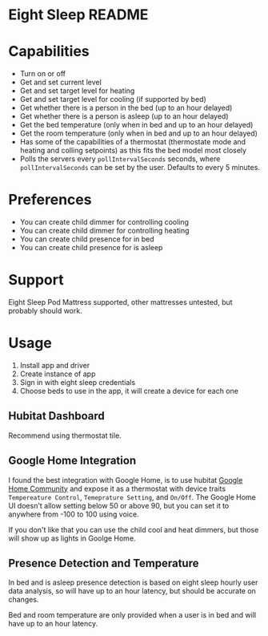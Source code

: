 # Eight Sleep README

# Capabilities

* Turn on or off
* Get and set current level
* Get and set target level for heating
* Get and set target level for cooling (if supported by bed)
* Get whether there is a person in the bed (up to an hour delayed)
* Get whether there is a person is asleep (up to an hour delayed)
* Get the bed temperature (only when in bed and up to an hour delayed)
* Get the room temperature (only when in bed and up to an hour delayed)
* Has some of the capabilities of a thermostat (thermostate mode and heating and colling setpoints) as this fits the bed model most closely
* Polls the servers every `pollIntervalSeconds` seconds, where `pollIntervalSeconds` can be  set by the user. Defaults to every 5 minutes.

# Preferences

* You can create child dimmer for controlling cooling
* You can create child dimmer for controlling heating
* You can create child presence for in bed
* You can create child presence for is asleep

# Support

Eight Sleep Pod Mattress supported, other mattresses untested, but probably should work.

# Usage

1. Install app and driver
1. Create instance of app
1. Sign in with eight sleep credentials
1. Choose beds to use in the app, it will create a device for each one

## Hubitat Dashboard

Recommend using thermostat tile.

## Google Home Integration

I found the best integration with Google Home, is to use hubitat [Google Home Community](https://community.hubitat.com/t/alpha-community-maintained-google-home-integration/34957) and expose it as a thermostat with device traits `Tempereature Control`, `Temeprature Setting`, and `On/Off`. The Google Home UI doesn't allow setting below 50 or above 90, but you can set it to anywhere from -100 to 100 using voice.

If you don't like that you can use the child cool and heat dimmers, but those will show up as lights in Goolge Home.

## Presence Detection and Temperature

In bed and is asleep presence detection is based on eight sleep hourly user data analysis, so will have up to an hour latency, but should be accurate on changes.

Bed and room temperature are only provided when a user is in bed and will have up to an hour latency.
